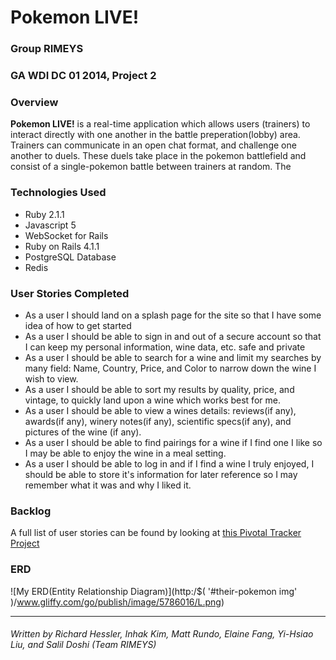 # Pokemon LIVE!

### Group RIMEYS
### GA WDI DC 01 2014, Project 2

### Overview

**Pokemon LIVE!** is a real-time application which allows users (trainers) to interact directly with one another in the battle preperation(lobby) area. Trainers can communicate in an open chat format, and challenge one another to duels. These duels take place in the pokemon battlefield and consist of a single-pokemon battle between trainers at random. The

### Technologies Used

* Ruby 2.1.1
* Javascript 5
* WebSocket for Rails
* Ruby on Rails 4.1.1
* PostgreSQL Database
* Redis


### User Stories Completed

* As a user I should land on a splash page for the site so that I have some idea of how to get started
* As a user I should be able to sign in and out of a secure account so that I can keep my personal information, wine data, etc. safe and private
* As a user I should be able to search for a wine and limit my searches by many field: Name, Country, Price, and Color to narrow down the wine I wish to view.
* As a user I should be able to sort my results by quality, price, and vintage, to quickly land upon a wine which works best for me.
* As a user I should be able to view a wines details: reviews(if any), awards(if any), winery notes(if any), scientific specs(if any), and pictures of the wine (if any).
* As a user I should be able to find pairings for a wine if I find one I like so I may be able to enjoy the wine in a meal setting.
* As a user I should be able to log in and if I find a wine I truly enjoyed, I should be able to store it's information for later reference so I may remember what it was and why I liked it.


### Backlog

A full list of user stories can be found by looking at [this Pivotal Tracker Project](https://www.pivotaltracker.com/s/projects/1086732)

### ERD
![My ERD(Entity Relationship Diagram)](http:/$( '#their-pokemon img' )/www.gliffy.com/go/publish/image/5786016/L.png)



---
###### Written by Richard Hessler, Inhak Kim, Matt Rundo, Elaine Fang, Yi-Hsiao Liu, and Salil Doshi (Team RIMEYS)
